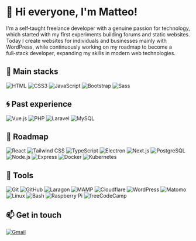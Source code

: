 # 👋 Hi everyone, I'm Matteo!

I'm a self‑taught freelance developer with a genuine passion for technology, which started with my first experiments building forums and static websites.  
Today I create websites for individuals and businesses mainly with WordPress, while continuously working on my roadmap to become a full‑stack developer, expanding my skills in modern web technologies.

## 🚀 Main stacks

![HTML](https://img.shields.io/badge/HTML5-E34F26?style=for-the-badge&logo=HTML5&logoColor=fff) ![CSS3](https://img.shields.io/badge/CSS3-663399?style=for-the-badge&logo=CSS&logoColor=fff) ![JavaScript](https://img.shields.io/badge/JavaScript-F7DF1E?style=for-the-badge&logo=JavaScript&logoColor=333)
![Bootstrap](https://img.shields.io/badge/Bootstrap-7952B3?style=for-the-badge&logo=Bootstrap&logoColor=fff) ![Sass](https://img.shields.io/badge/Sass-CC6699?style=for-the-badge&logo=Sass&logoColor=fff)

## 🌀 Past experience

![Vue.js](https://img.shields.io/badge/Vue.js-4FC08D?style=for-the-badge&logo=vuedotjs&logoColor=fff) ![PHP](https://img.shields.io/badge/PHP-777BB4?style=for-the-badge&logo=PHP&logoColor=fff) ![Laravel](https://img.shields.io/badge/Laravel-FF2D20?style=for-the-badge&logo=Laravel&logoColor=fff) ![MySQL](https://img.shields.io/badge/MySQL-4479A1?style=for-the-badge&logo=MySQL&logoColor=fff)

## 🌱 Roadmap

![React](https://img.shields.io/badge/React-61DAFB?style=for-the-badge&logo=React&logoColor=333) ![Tailwind CSS](https://img.shields.io/badge/Tailwind_CSS-06B6D4?style=for-the-badge&logo=TailwindCSS&logoColor=fff) ![TypeScript](https://img.shields.io/badge/TypeScript-3178C6?style=for-the-badge&logo=TypeScript&logoColor=fff) ![Electron](https://img.shields.io/badge/Electron-47848F?style=for-the-badge&logo=Electron&logoColor=fff) ![Next.js](https://img.shields.io/badge/Next.js-000000?style=for-the-badge&logo=Next.js&logoColor=white)
![PostgreSQL](https://img.shields.io/badge/PostgreSQL-4169E1?style=for-the-badge&logo=PostgreSQL&logoColor=fff) ![Node.js](https://img.shields.io/badge/Node.js-5FA04E?style=for-the-badge&logo=nodedotjs&logoColor=fff) ![Express](https://img.shields.io/badge/Express-000?style=for-the-badge&logo=Express&logoColor=fff) ![Docker](https://img.shields.io/badge/Docker-2496ED?style=for-the-badge&logo=Docker&logoColor=fff) ![Kubernetes](https://img.shields.io/badge/Kubernetes-326CE5?style=for-the-badge&logo=Kubernetes&logoColor=fff)

## 🔧 Tools

![Git](https://img.shields.io/badge/Git-F05032?style=for-the-badge&logo=git&logoColor=fff) ![GitHub](https://img.shields.io/badge/GitHub-181717?style=for-the-badge&logo=github&logoColor=fff) ![Laragon](https://img.shields.io/badge/Laragon-0E83CD?style=for-the-badge&logo=laragon&logoColor=fff) ![MAMP](https://img.shields.io/badge/MAMP-02749C?style=for-the-badge&logo=mamp&logoColor=fff)
![Cloudflare](https://img.shields.io/badge/Cloudflare-F38020?style=for-the-badge&logo=cloudflare&logoColor=fff) ![WordPress](https://img.shields.io/badge/WordPress-21759B?style=for-the-badge&logo=wordpress&logoColor=fff) ![Matomo](https://img.shields.io/badge/Matomo-3152A0?style=for-the-badge&logo=matomo&logoColor=fff)
![Linux](https://img.shields.io/badge/Linux-FCC624?style=for-the-badge&logo=linux&logoColor=333) ![Bash](https://img.shields.io/badge/Bash-121011?style=for-the-badge&logo=gnu-bash&logoColor=fff) ![Raspberry Pi](https://img.shields.io/badge/Raspberry%20Pi-A22846?style=for-the-badge&logo=raspberry-pi&logoColor=fff) ![freeCodeCamp](https://img.shields.io/badge/freeCodeCamp-0A0A23?style=for-the-badge&logo=freeCodeCamp&logoColor=fff)

## 📫 Get in touch

[![Gmail](https://img.shields.io/badge/Gmail-EA4335?style=for-the-badge&logo=gmail&logoColor=fff)](mailto:pompeimatteojobs@gmail.com)
